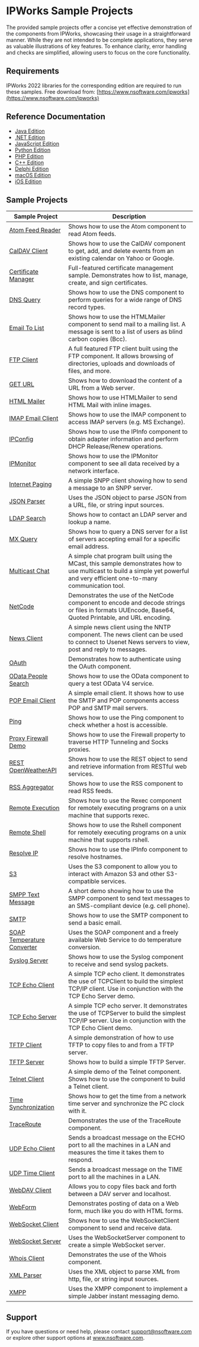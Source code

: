 # IPWorks Sample Projects
The provided sample projects offer a concise yet effective demonstration of the components from IPWorks, showcasing their usage in a straightforward manner. While they are not intended to be complete applications, they serve as valuable illustrations of key features. To enhance clarity, error handling and checks are simplified, allowing users to focus on the core functionality.

## Requirements
IPWorks 2022 libraries for the corresponding edition are required to run these samples.  Free download from: [https://www.nsoftware.com/ipworks](https://www.nsoftware.com/ipworks)

## Reference Documentation
* [Java Edition](https://cdn.nsoftware.com/help/IPH/java/)
* [.NET Edition](https://cdn.nsoftware.com/help/IPH/cs/)
* [JavaScript Edition](https://cdn.nsoftware.com/help/IPH/js/)
* [Python Edition](https://cdn.nsoftware.com/help/IPH/py/)
* [PHP Edition](https://cdn.nsoftware.com/help/IPH/php/)
* [C++ Edition](https://cdn.nsoftware.com/help/IPH/cpp/)
* [Delphi Edition](https://cdn.nsoftware.com/help/IPH/dlp/)
* [macOS Edition](https://cdn.nsoftware.com/help/IPH/mac/)
* [iOS Edition](https://cdn.nsoftware.com/help/IPH/mac/)

## Sample Projects
| Sample Project | Description |
| --- | --- |
| [Atom Feed Reader](./IPWorks%20Samples/Atom%20Feed%20Reader) | Shows how to use the Atom component to read Atom feeds. |
| [CalDAV Client](./IPWorks%20Samples/CalDAV%20Client) | Shows how to use the CalDAV component to get, add, and delete events from an existing calendar on Yahoo or Google. |
| [Certificate Manager](./IPWorks%20Samples/Certificate%20Manager) | Full-featured certificate management sample.  Demonstrates how to list, manage, create, and sign certificates. |
| [DNS Query](./IPWorks%20Samples/DNS%20Query) | Shows how to use the DNS component to perform queries for a wide range of DNS record types. |
| [Email To List](./IPWorks%20Samples/Email%20To%20List) | Shows how to use the HTMLMailer component to send mail to a mailing list.  A message is sent to a list of users as blind carbon copies (Bcc). |
| [FTP Client](./IPWorks%20Samples/FTP%20Client) | A full featured FTP client built using the FTP component.  It allows browsing of directories, uploads and downloads of files, and more. |
| [GET URL](./IPWorks%20Samples/GET%20URL) | Shows how to download the content of a URL from a Web server. |
| [HTML Mailer](./IPWorks%20Samples/HTML%20Mailer) | Shows how to use HTMLMailer to send HTML Mail with inline images. |
| [IMAP Email Client](./IPWorks%20Samples/IMAP%20Email%20Client) | Shows how to use the IMAP component to access IMAP servers (e.g. MS Exchange). |
| [IPConfig](./IPWorks%20Samples/IPConfig) | Shows how to use the IPInfo component to obtain adapter information and perform DHCP Release/Renew operations. |
| [IPMonitor](./IPWorks%20Samples/IPMonitor) | Shows how to use the IPMonitor component to see all data received by a network interface. |
| [Internet Paging](./IPWorks%20Samples/Internet%20Paging) | A simple SNPP client showing how to send a message to an SNPP server. |
| [JSON Parser](./IPWorks%20Samples/JSON%20Parser) | Uses the JSON object to parse JSON from a URL, file, or string input sources. |
| [LDAP Search](./IPWorks%20Samples/LDAP%20Search) | Shows how to contact an LDAP server and lookup a name. |
| [MX Query](./IPWorks%20Samples/MX%20Query) | Shows how to query a DNS server for a list of servers accepting email for a specific email address. |
| [Multicast Chat](./IPWorks%20Samples/Multicast%20Chat) | A simple chat program built using the MCast, this sample demonstrates how to use multicast to build a simple yet powerful and very efficient one-to-many communication tool. |
| [NetCode](./IPWorks%20Samples/NetCode) | Demonstrates the use of the NetCode component to encode and decode strings or files in formats UUEncode, Base64, Quoted Printable, and URL encoding. |
| [News Client](./IPWorks%20Samples/News%20Client) | A simple news client using the NNTP component.  The news client can be used to connect to Usenet News servers to view, post and reply to messages. |
| [OAuth](./IPWorks%20Samples/OAuth) | Demonstrates how to authenticate using the OAuth component. |
| [OData People Search](./IPWorks%20Samples/OData%20People%20Search) | Shows how to use the OData component to query a test OData V4 service. |
| [POP Email Client](./IPWorks%20Samples/POP%20Email%20Client) | A simple email client. It shows how to use the SMTP and POP components access POP and SMTP mail servers. |
| [Ping](./IPWorks%20Samples/Ping) | Shows how to use the Ping component to check whether a host is accessible. |
| [Proxy Firewall Demo](./IPWorks%20Samples/Proxy%20Firewall%20Demo) | Shows how to use the Firewall property to traverse HTTP Tunneling and Socks proxies. |
| [REST OpenWeatherAPI](./IPWorks%20Samples/REST%20OpenWeatherAPI) | Shows how to use the REST object to send and retrieve information from RESTful web services. |
| [RSS Aggregator](./IPWorks%20Samples/RSS%20Aggregator) | Shows how to use the RSS component to read RSS feeds. |
| [Remote Execution](./IPWorks%20Samples/Remote%20Execution) | Shows how to use the Rexec component for remotely executing programs on a unix machine that supports rexec. |
| [Remote Shell](./IPWorks%20Samples/Remote%20Shell) | Shows how to use the Rshell component for remotely executing programs on a unix machine that supports rshell. |
| [Resolve IP](./IPWorks%20Samples/Resolve%20IP) | Shows how to use the IPInfo component to resolve hostnames. |
| [S3](./IPWorks%20Samples/S3) | Uses the S3 component to allow you to interact with Amazon S3 and other S3-compatible services. |
| [SMPP Text Message](./IPWorks%20Samples/SMPP%20Text%20Message) | A short demo showing how to use the SMPP component to send text messages to an SMS-compliant device (e.g. cell phone). |
| [SMTP](./IPWorks%20Samples/SMTP) | Shows how to use the SMTP component to send a basic email. |
| [SOAP Temperature Converter](./IPWorks%20Samples/SOAP%20Temperature%20Converter) | Uses the SOAP component and a freely available Web Service to do temperature conversion. |
| [Syslog Server](./IPWorks%20Samples/Syslog%20Server) | Shows how to use the Syslog component to receive and send syslog packets. |
| [TCP Echo Client](./IPWorks%20Samples/TCP%20Echo%20Client) | A simple TCP echo client.  It demonstrates the use of TCPClient to build the simplest TCP/IP client.  Use in conjunction with the TCP Echo Server demo. |
| [TCP Echo Server](./IPWorks%20Samples/TCP%20Echo%20Server) | A simple TCP echo server.  It demonstrates the use of TCPServer to build the simplest TCP/IP server.  Use in conjunction with the TCP Echo Client demo. |
| [TFTP Client](./IPWorks%20Samples/TFTP%20Client) | A simple demonstration of how to use TFTP to copy files to and from a TFTP server. |
| [TFTP Server](./IPWorks%20Samples/TFTP%20Server) | Shows how to build a simple TFTP Server. |
| [Telnet Client](./IPWorks%20Samples/Telnet%20Client) | A simple demo of the Telnet component.  Shows how to use the component to build a Telnet client. |
| [Time Synchronization](./IPWorks%20Samples/Time%20Synchronization) | Shows how to get the time from a network time server and synchronize the PC clock with it. |
| [TraceRoute](./IPWorks%20Samples/TraceRoute) | Demonstrates the use of the TraceRoute component. |
| [UDP Echo Client](./IPWorks%20Samples/UDP%20Echo%20Client) | Sends a broadcast message on the ECHO port to all the machines in a LAN and measures the time it takes them to respond. |
| [UDP Time Client](./IPWorks%20Samples/UDP%20Time%20Client) | Sends a broadcast message on the TIME port to all the machines in a LAN. |
| [WebDAV Client](./IPWorks%20Samples/WebDAV%20Client) | Allows you to copy files back and forth between a DAV server and localhost. |
| [WebForm](./IPWorks%20Samples/WebForm) | Demonstrates posting of data on a Web form, much like you do with HTML forms. |
| [WebSocket Client](./IPWorks%20Samples/WebSocket%20Client) | Shows how to use the WebSocketClient component to send and receive data. |
| [WebSocket Server](./IPWorks%20Samples/WebSocket%20Server) | Uses the WebSocketServer component to create a simple WebSocket server. |
| [Whois Client](./IPWorks%20Samples/Whois%20Client) | Demonstrates the use of the Whois component. |
| [XML Parser](./IPWorks%20Samples/XML%20Parser) | Uses the XML object to parse XML from http, file, or string input sources. |
| [XMPP](./IPWorks%20Samples/XMPP) | Uses the XMPP component to implement a simple Jabber instant messaging demo. |

## Support
If you have questions or need help, please contact support@nsoftware.com or explore other support options 
at www.nsoftware.com.
